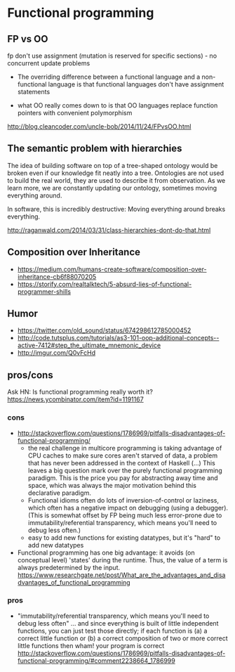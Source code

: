 # Functional programming

## FP vs OO

fp don't use assignment (mutation is reserved for specific sections) - no concurrent update problems

- The overriding difference between a functional language and a non-functional language is that functional languages don't have assignment statements

- what OO really comes down to is that OO languages replace function pointers with convenient polymorphism

http://blog.cleancoder.com/uncle-bob/2014/11/24/FPvsOO.html

## The semantic problem with hierarchies

The idea of building software on top of a tree-shaped ontology would be broken even if our knowledge fit neatly into a tree. Ontologies are not used to build the real world, they are used to describe it from observation. As we learn more, we are constantly updating our ontology, sometimes moving everything around.

In software, this is incredibly destructive: Moving everything around breaks everything.

http://raganwald.com/2014/03/31/class-hierarchies-dont-do-that.html

## Composition over Inheritance

- https://medium.com/humans-create-software/composition-over-inheritance-cb6f88070205
- https://storify.com/realtalktech/5-absurd-lies-of-functional-programmer-shills

## Humor
- https://twitter.com/old_sound/status/674298612785000452
- http://code.tutsplus.com/tutorials/as3-101-oop-additional-concepts--active-7412#step_the_ultimate_mnemonic_device
- http://imgur.com/Q0vFcHd

## pros/cons

Ask HN: Is functional programming really worth it? https://news.ycombinator.com/item?id=1191167

### cons

- http://stackoverflow.com/questions/1786969/pitfalls-disadvantages-of-functional-programming/
  - the real challenge in multicore programming is taking advantage of CPU caches to make sure cores aren't starved of data, a problem that has never been addressed in the context of Haskell (...) This leaves a big question mark over the purely functional programming paradigm. This is the price you pay for abstracting away time and space, which was always the major motivation behind this declarative paradigm.
  - Functional idioms often do lots of inversion-of-control or laziness, which often has a negative impact on debugging (using a debugger). (This is somewhat offset by FP being much less error-prone due to immutability/referential transparency, which means you'll need to debug less often.)
  - easy to add new functions for existing datatypes, but it's "hard" to add new datatypes
- Functional programming has one big advantage: it avoids (on conceptual level) 'states' during the runtime. Thus, the value of a term is always predetermined by the input. https://www.researchgate.net/post/What_are_the_advantages_and_disadvantages_of_functional_programming

### pros

- "immutability/referential transparency, which means you'll need to debug less often" ... and since everything is built of little independent functions, you can just test those directly; if each function is (a) a correct little function or (b) a correct composition of two or more correct little functions then wham! your program is correct http://stackoverflow.com/questions/1786969/pitfalls-disadvantages-of-functional-programming/#comment2238664_1786999
